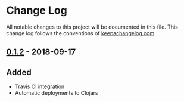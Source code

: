 # Change Log
All notable changes to this project will be documented in this file. This change log follows the conventions of [keepachangelog.com](http://keepachangelog.com/).

## [0.1.2] - 2018-09-17

## Added

- Travis CI integration
- Automatic deployments to Clojars

[Unreleased]: https://github.com/magnetcoop/stork/compare/0.1.2...HEAD
[0.1.2]: https://github.com/magnetcoop/stork/compare/0.1.0...0.1.2
